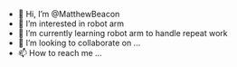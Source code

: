 - 👋 Hi, I’m @MatthewBeacon
- 👀 I’m interested in robot arm
- 🌱 I’m currently learning robot arm to handle repeat work
- 💞️ I’m looking to collaborate on ...
- 📫 How to reach me ...

<!---
MatthewBeacon/MatthewBeacon is a ✨ special ✨ repository because its `README.md` (this file) appears on your GitHub profile.
You can click the Preview link to take a look at your changes.
--->
